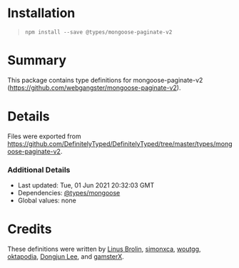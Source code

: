# Installation
> `npm install --save @types/mongoose-paginate-v2`

# Summary
This package contains type definitions for mongoose-paginate-v2 (https://github.com/webgangster/mongoose-paginate-v2).

# Details
Files were exported from https://github.com/DefinitelyTyped/DefinitelyTyped/tree/master/types/mongoose-paginate-v2.

### Additional Details
 * Last updated: Tue, 01 Jun 2021 20:32:03 GMT
 * Dependencies: [@types/mongoose](https://npmjs.com/package/@types/mongoose)
 * Global values: none

# Credits
These definitions were written by [Linus Brolin](https://github.com/linusbrolin), [simonxca](https://github.com/simonxca), [woutgg](https://github.com/woutgg), [oktapodia](https://github.com/oktapodia), [Dongjun Lee](https://github.com/ChazEpps), and [gamsterX](https://github.com/gamsterx).
